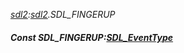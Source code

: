 _[sdl2](../../modules/sdl2/sdl2-module.md):[sdl2](../../modules/sdl2/sdl2-module.md).SDL\_FINGERUP_
##### Const SDL\_FINGERUP:[SDL_EventType](../../modules/sdl2/sdl2-sdl_eventtype.md)
